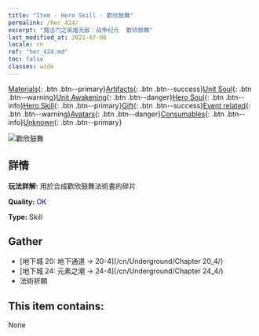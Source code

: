 ```yaml
---
title: "Item - Hero Skill - 歡欣鼓舞"
permalink: /her_424/
excerpt: "魔法门之英雄无敌：战争纪元  歡欣鼓舞"
last_modified_at: 2021-07-06
locale: cn
ref: "her_424.md"
toc: false
classes: wide
---
```

 [Materials](/ItemsCN/){: .btn .btn--primary}[Artifacts](/ItemsCN/Artifacts/){: .btn .btn--success}[Unit Soul](/ItemsCN/UnitSoul/){: .btn .btn--warning}[Unit Awakening](/ItemsCN/UnitAwakening/){: .btn .btn--danger}[Hero Soul](/ItemsCN/HeroSoul/){: .btn .btn--info}[Hero Skill](/ItemsCN/HeroSkill/){: .btn .btn--primary}[Gift](/ItemsCN/Gift/){: .btn .btn--success}[Event related](/ItemsCN/Events/){: .btn .btn--warning}[Avatars](/ItemsCN/Avatars/){: .btn .btn--danger}[Consumables](/ItemsCN/Consumables/){: .btn .btn--info}[Unknown](/ItemsCN/Unknown/){: .btn .btn--primary}

 ![歡欣鼓舞](/images/t/ps_huanxinguwu.png)

## 詳情
 **玩法詳解:** 用於合成歡欣鼓舞法術書的碎片

 **Quality:** <span style="color: #0000CD">OK</span>

 **Type:** Skill

## Gather

*    [地下城 20: 地下通道 -> 20-4](/cn/Underground/Chapter 20_4/) 
*    [地下城 24: 元素之潮 -> 24-4](/cn/Underground/Chapter 24_4/) 
*    法術祈願 

## This item contains:

  None

